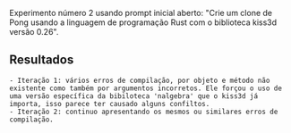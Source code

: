 
Experimento número 2 usando prompt inicial aberto: "Crie um clone de Pong usando a linguagem de programação Rust com o biblioteca kiss3d versão 0.26".

## Resultados

    - Iteração 1: vários erros de compilação, por objeto e método não existente como também por argumentos incorretos. Ele forçou o uso de uma versão específica da bibiloteca 'nalgebra' que o kiss3d já importa, isso parece ter causado alguns confiltos.
    - Iteração 2: continuo apresentando os mesmos ou similares erros de compilação.

